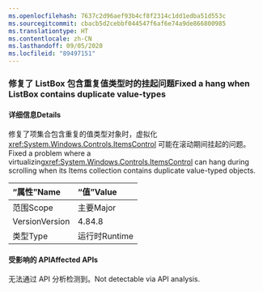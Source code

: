 ```yaml
---
ms.openlocfilehash: 7637c2d96aef93b4cf8f2314c1dd1edba51d553c
ms.sourcegitcommit: cbacb5d2cebbf044547f6af6e74a9de866800985
ms.translationtype: HT
ms.contentlocale: zh-CN
ms.lasthandoff: 09/05/2020
ms.locfileid: "89497151"
---
```

### <a name="fixed-a-hang-when-listbox-contains-duplicate-value-types"></a><span data-ttu-id="27f7e-101">修复了 ListBox 包含重复值类型时的挂起问题</span><span class="sxs-lookup"><span data-stu-id="27f7e-101">Fixed a hang when ListBox contains duplicate value-types</span></span>

#### <a name="details"></a><span data-ttu-id="27f7e-102">详细信息</span><span class="sxs-lookup"><span data-stu-id="27f7e-102">Details</span></span>

<span data-ttu-id="27f7e-103">修复了项集合包含重复的值类型对象时，虚拟化 <xref:System.Windows.Controls.ItemsControl> 可能在滚动期间挂起的问题。</span><span class="sxs-lookup"><span data-stu-id="27f7e-103">Fixed a problem where a virtualizing<xref:System.Windows.Controls.ItemsControl> can hang during scrolling when its Items collection contains duplicate value-typed objects.</span></span>

| <span data-ttu-id="27f7e-104">“属性”</span><span class="sxs-lookup"><span data-stu-id="27f7e-104">Name</span></span>    | <span data-ttu-id="27f7e-105">“值”</span><span class="sxs-lookup"><span data-stu-id="27f7e-105">Value</span></span>       |
|:--------|:------------|
| <span data-ttu-id="27f7e-106">范围</span><span class="sxs-lookup"><span data-stu-id="27f7e-106">Scope</span></span>   |<span data-ttu-id="27f7e-107">主要</span><span class="sxs-lookup"><span data-stu-id="27f7e-107">Major</span></span>|
|<span data-ttu-id="27f7e-108">Version</span><span class="sxs-lookup"><span data-stu-id="27f7e-108">Version</span></span>|<span data-ttu-id="27f7e-109">4.8</span><span class="sxs-lookup"><span data-stu-id="27f7e-109">4.8</span></span>|
|<span data-ttu-id="27f7e-110">类型</span><span class="sxs-lookup"><span data-stu-id="27f7e-110">Type</span></span>|<span data-ttu-id="27f7e-111">运行时</span><span class="sxs-lookup"><span data-stu-id="27f7e-111">Runtime</span></span>|

#### <a name="affected-apis"></a><span data-ttu-id="27f7e-112">受影响的 API</span><span class="sxs-lookup"><span data-stu-id="27f7e-112">Affected APIs</span></span>

<span data-ttu-id="27f7e-113">无法通过 API 分析检测到。</span><span class="sxs-lookup"><span data-stu-id="27f7e-113">Not detectable via API analysis.</span></span>

<!--

#### Affected APIs

Not detectable via API analysis.

-->
